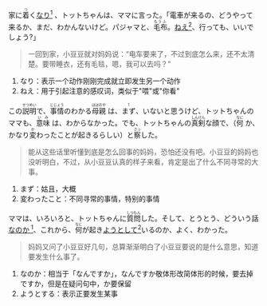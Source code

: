 家に<ruby>着<rt>つ</rt></ruby>く<u>なり<sup>1</sup></u>
、トットちゃんは、ママに言った。「電車が来るの、どうやって来るか、まだ、わかんないけど。パジャマと、<ruby>毛布<rt>
もうふ</rt></ruby>。<u>ねえ<sup>2</sup></u>、行っても、いいでしょう?」

> 一回到家，小豆豆就对妈妈说：“电车要来了，不过到底怎么来，还不太清楚。要带睡衣，还有毛毯，嗯，我可以去吗？”

1. なり：表示一个动作刚刚完成就立即发生另一个动作
2. ねえ：用于引起注意的感叹词，类似于"喂"或"你看"

この<ruby>説明<rt>せつめい</rt></ruby>で、<ruby>事情<rt>じじょう</rt></ruby>のわかる<ruby>母親<rt>ははおや</rt></ruby>
は、<ruby>まず<rt>1</rt></ruby>、いないと思うけど、トットちゃんのママも、<ruby>意味<rt>いみ</rt></ruby>
は、わからなかった。でも、トットちゃんの<ruby>真剣<rt>しんけん</rt></ruby>な顔で、（<ruby>何<rt>なに</rt></ruby>
か、かなり<ruby>変<rt>か</rt></ruby>わったことが起きるらしい）と<ruby>察<rt>さっ</rt></ruby>した。

> 能从这些话里听懂到底是怎么回事的妈妈，恐怕还没有吧。小豆豆的妈妈也没听明白，不过，从小豆豆认真的样子来看，肯定是出了什么不同寻常的大事。

1. まず：姑且，大概
2. 変わったこと：不同寻常的事情，特别的事情

ママは、いろいろと、トットちゃんに<ruby>質問<rt>しつもん</rt></ruby>した。そして、とうとう、どういう話<u>なのか<sup>
1</sup></u>、これから、<ruby>何<rt>なに</rt></ruby>が起き<u>ようとして<sup>2</sup></u>いるのか、よく、わかった。

> 妈妈又问了小豆豆好几句，总算渐渐明白了小豆豆要说的是什么意思，知道要发生什么事了。

1. なのか：相当于「なんですか」，なんですか敬体形改简体形的时候，要去掉ですか，但是在疑问句中，か要保留
2. ようとする：表示正要发生某事























